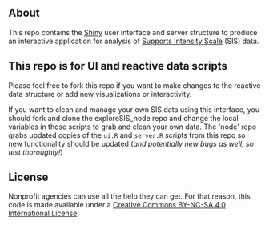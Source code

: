 ## About
This repo contains the [Shiny](http://shiny.rstudio.com/) user interface and server structure to produce an interactive application for analysis of [Supports Intensity Scale](https://aaidd.org/publications/supports-intensity-scale#.VsU2kObNUrc) (SIS) data.  

## This repo is for UI and reactive data scripts
Please feel free to fork this repo if you want to make changes to the reactive data structure or add new visualizations or interactivity.

If you want to clean and manage your own SIS data using this interface, you should fork and clone the exploreSIS_node repo and change the local variables in those scripts to grab and clean your own data.  The 'node' repo grabs updated copies of the `ui.R` and `server.R` scripts from this repo so new functionality should be updated (*and potentially new bugs as well, so test thoroughly!*)

## License
Nonprofit agencies can use all the help they can get. For that reason, this code is made available under a [Creative Commons BY-NC-SA 4.0 International License](http://creativecommons.org/licenses/by-nc-sa/4.0/). 

